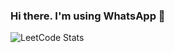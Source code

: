 ### Hi there. I'm using WhatsApp 👋
![LeetCode Stats](https://leetcard.jacoblin.cool/kil4gen?theme=nord&font=Sarpanch&ext=heatmap)
<!--
**Kilagen/Kilagen** is a ✨ _special_ ✨ repository because its `README.md` (this file) appears on your GitHub profile.

Here are some ideas to get you started:

- 🔭 I’m currently working on ...
- 🌱 I’m currently learning ...
- 👯 I’m looking to collaborate on ...
- 🤔 I’m looking for help with ...
- 💬 Ask me about ...
- 📫 How to reach me: ...
- 😄 Pronouns: ...
- ⚡ Fun fact: ...
-->
